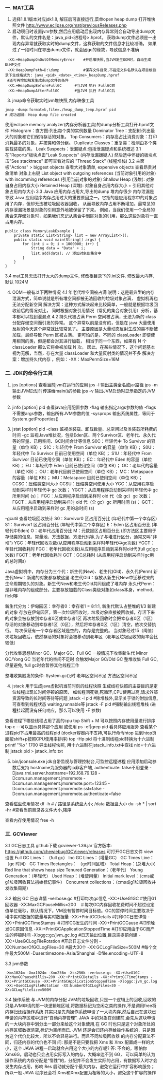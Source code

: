 ### 一. MAT工具
1. 选择1.8.1版本对应jdk1.8, 解压后可直接运行,菜单open heap dump 打开堆快照文件  http://www.eclipse.org/mat/previousReleases.php
2. 启动项目时设置jvm参数,然后应用启动后出现内存异常则会自动导出dump文件，默认的文件名是：java_pid<进程号>.hprof。
获取dump文件必须是一出现内存异常就获取实时的dump文件，这样获取的文件信息才比较准确，
如果过了一段时间在导出dump文件，就会因gc的缘故，导致信息不准确
```$xslt
 -XX:+HeapDumpOnOutOfMemoryError    #开启堆快照,当JVM发生OOM时，自动生成DUMP文件
 -XX:HeapDumpPath=D:\dump           #保存文件目录,不指定文件名默认在项目根目录下生成格式为: java_<pid>_<date>_<time>_heapDump.hprof
 #还可再增加触发生成dump文件的条件
 -XX:+HeapDumpBeforeFullGC		#当JVM 执行 FullGC前
 -XX:+HeapDumpAfterFullGC		#当JVM 执行 FullGC后
```
3. jmap命令获取实时jvm堆快照,内存映像工具
```$xslt
jmap -dump:format=b,file=./heap_dump_temp.hprof pid
# 成功返回: Heap dump file created
```
使用eclipse memory analyzer(内存分析器工具)的dump分析工具打开.hprof文件
    Histogram：直方图:列出每个类的实例数量
    Dominator Tree：支配树:列出最大的对象和它们保持存活的对象。
    Top Consumers：内存高占比消费对象：打印消耗最多的对象，并按类和包分组。
    Duplicate Classes：重复类：检测由多个类装载装载的类。
    Leak Suspects：泄漏疑点:包括泄漏疑点和系统概述
3.1 在"Reports"板块点击"Leak Suspects" (内存泄漏嫌疑人)
    然后选中怀疑的板块点击"See stacktrace" 即可查看对应的 "Thread Stack" (线程堆栈)
3.2 主面板"Actions" > biggest objects 查看大对象清单, expensive objects 查看昂贵对象清单
    对象上右键 List object 
                    with outgoing references  (当前对象引用的对象)
                    with incomming references (引用当前对象的对象)
    Shallow Heap  (浅堆): 对象自身占用内存大小
    Retained Heap (深堆): 对象自身占用内存大小 + 引用其他对象占用内存大小
3.3 Java 应用内存占用大,导出的dump 堆内存很少
    内存泄漏是导致 Java 应用程序内存占用过大的重要原因之一。它指的是应用程序中的对象占用了内存，但却无法被垃圾回收器回收，
    从而导致内存占用不断增加。最常见的内存泄漏场景是对象的引用意外地被保留了下来。
    例如，当我们使用一个全局的集合来存储对象时，如果我们忘记从集合中删除对象的引用，那么这些对象将一直占用内存。
```aidl
public class MemoryLeakExample {
    private static List<String> list = new ArrayList<>();
    public static void main(String[] args) {
        for (int i = 0; i < 1000000; i++) {
            String data = "Data" + i;
            list.add(data); // 添加对象到集合中
        }
    }
}
```

3.4 mat工具无法打开太大的dump文件, 修改根目录下的.ini文件. 修改最大内存, 默认 1024M

4. OOM一般有以下两种情况
4.1 年老代堆空间被占满
说明：这是最典型的内存泄漏方式，简单说就是所有堆空间都被无法回收的垃圾对象占满，
虚拟机再也无法分配新空间
解决方案：这种方式解决起来比较简单，一般就是根据垃圾回收前后的情况对比，
同时根据对象引用情况（常见的集合对象引用）分析，基本都可以找到泄漏点
4.2 持久代被占满
Perm 空间被占满，无法为新的 class 分配存储空间而引发的异常。
这个异常以前是没有的，但是在 java 大量使用反射的今天这个异常就比较常见了。
主要原因是大量动态反射生成的类不断被加载，最终导致 Perm 区被占满。
更可怕的是，不同的 classLoader 即便使用相同的类，但是都会对其进行加载，
相当于同一个东西，如果有 N 个classLoader 那么它将会被加载 N 次。
因此，在某些情况下，这个问题基本视为无解，当然，存在大量 classLoader 和大量反射类的情况并不多
解决方案：增加持久代内存 ，例如：-XX：MaxPermSize=16M

### 二. JDK的命令行工具
1. jps [options] 查看当前jvm在运行的应用
jps -l 输出主类全名或jar路径
jps -m 输出JVM启动时传递给main()的参数
jps -v 输出JVM启动时显示指定的JVM参数

2. jinfo [option] pid  查看java应用配置参数 
-flag     输出指定args参数的值
-flags    不需要args参数，输出所有JVM参数的值
-sysprops 输出系统属性，等同于System.getProperties()

3. jstat [option] pid 
-class  监视类装载、卸载数量、总空间以及类装载所耗费的时间
-gc     监视Java堆状况，包括Eden区、两个Survivor区、老年代、永久代等的容量、已用空间、GC时间合计等信息
    S0C：年轻代中 To Survivor 的容量（单位 KB）；
    S1C：年轻代中 From Survivor 的容量（单位 KB）；
    S0U：年轻代中 To Survivor 目前已使用空间（单位 KB）；
    S1U：年轻代中 From Survivor 目前已使用空间（单位 KB）；
    EC：年轻代中 Eden 的容量（单位 KB）；
    EU：年轻代中 Eden 目前已使用空间（单位 KB）；
    OC：老年代的容量（单位 KB）；
    OU：老年代目前已使用空间（单位 KB）；
    MC：Metaspace 的容量（单位 KB）；
    MU：Metaspace 目前已使用空间（单位 KB）；
    CCSC：压缩类空间大小
    CCSU：压缩类空间使用大小
    YGC：从应用程序启动到采样时年轻代中 gc 次数；
    YGCT：从应用程序启动到采样时年轻代中 gc 所用时间 (s)；
    FGC：从应用程序启动到采样时 old 代（全 gc）gc 次数；
    FGCT：从应用程序启动到采样时 old 代（全 gc）gc 所用时间 (s)；
    GCT：从应用程序启动到采样时 gc 用的总时间 (s)
    
-gcutil 查看垃圾回收统计
    S0：Survivor0 区占用百分比 (年轻代中第一个幸存区)
    S1：Survivor1 区占用百分比 (年轻代中第二个幸存区)
    E：Eden 区占用百分比 (年轻代中Eden)
    O：老年代占用百分比 
    M：元数据区占用百分比 (即方法区主要用于存储类的信息、常量池、方法数据、方法代码等,为了与堆进行区分，通常又叫"非堆")
    YGC：年轻代回收次数(从应用程序启动到采样时年轻代中gc次数)
    YGCT：年轻代回收耗时
    FGC：老年代回收次数(从应用程序启动到采样时old代(full gc)gc次数)
    FGCT：老年代回收耗时
    GCT：GC总耗时 (从应用程序启动到采样时gc用的总时间s)

Java虚拟机中，内存分为三个代：新生代(New)、老生代(Old)、永久代(Perm)
新生代New：新建的对象都存放这里
老生代Old：存放从新生代New中迁移过来的生命周期较久的对象。新生代New和老生代Old共同组成了堆内存
永久代Perm：是非堆内存的组成部分。主要存放加载的Class类级对象如class本身，method，field等

新生代分为：伊甸园区：幸存者0：幸存者1 = 8:1:1, 新生代默认占整堆的1/3
新建的对象 存放在伊甸园区，第一次垃圾回收时，垃圾对象直接被回收掉，存活下来的对象会被存放到幸存者0区或幸存者1区
再次垃圾回收时会把幸存者0区（1区）存活的对象移动到幸存者1区（0区），然后将幸存者0区（1区）清空，依次交替执行。
每次保证有一个幸存者区域是空的，内存是完整的。
当对象经过15（阈值）次垃圾回收后，依然存活的对象将会被移动到老年区（老年区垃圾回收的频率会比较低）

分代收集思想Minor GC、Major GC、Full GC
一般情况下收集新生代 Minor GC/Yong GC
当老年代的空间不足时 会触发Major GC/Old GC
整堆收集 Full GC, 尽量避免, full gc时会暂停其他线程工作

整堆收集触发的条件:
    System.gc();时
    老年区空间不足
    方法区空间不足

4. jstack 用于生成java虚拟机当前时刻的线程快照
生成线程快照的主要目的是定位线程出现长时间停顿的原因，
如线程间死锁,死循环,CPU使用过高,请求外部资源导致的长时间等待等问题
jstack -l pid  #除堆栈外,显示关于锁的附加信息, 可查看到线程状态 waiting,runnable等
jstack -F pid  #强制输出线程堆栈 (进程挂起而没有任何响应，那么可以使用 -F 参数)

查看进程下哪些线程占用了高的cpu 
top
Shift + M  可以按照内存使用量进行排序
top c  --可以显示具体那个应用
或使用 ps -ef|grep pid 看具体应用服务
查看某个进程pid下占用最高的线程pid (docker容器内不支持,可执行命令htop 进到htop页面按shift+p按照CPU使用率排序)
top -Hp pid 
将十进制线程pid转换为十六进制
printf "%x" 1700
导出线程快照, 用十六进制在jstack_info.txt中查找 nid=十六进制
jstack pid > jstack_info.txt 

5. bin/jconsole.exe jdk自带监视与管理控制台,可监控远程进程
应用添加启动参数后支持 hostname为服务器的ip非客户端, authenticate: false不用登录
-Djava.rmi.server.hostname=192.168.79.128
-Dcom.sun.management.jmxremote
-Dcom.sun.management.jmxremote.port=12345
-Dcom.sun.management.jmxremote.ssl=false
-Dcom.sun.management.jmxremote.authenticate=false


查看磁盘使用情况
df -h  # / 路径是系统盘大小; /data 数据盘大小
du -sh * | sort -hr #查看当前目录各文件大小,降序

查看内存使用情况
free -h

### 三. GCViewer 
3.1 GC日志工具 github下载 gcviewer-1.36.jar 官方版本: https://github.com/chewiebug/GCViewer/releases
可打开GC日志文件 view 设置
Full GC Lines： （full gc）
Inc GC Lines：（增量GC）
GC Times Line： （gc 时间）
GC Times Rectangles： （gc时间区域）
Total Heap：(总堆大小)
Red line that shows heap size
Tenured Generation：（老年代）
Young Generation：（年轻代）
Used Heap：（堆使用量）
Initial mark level：（cms或g1垃圾回收算法初始标记事件）
Concurrent collections：（cms或g1垃圾回收并发收集周期）

3.2 输出 GC 日志详情
-verbose:gc   #打印每次gc信息
-XX:+UseG1GC  #使用G1回收器
-XX:MaxGCPauseMillis=200　＃每次GC内存回收花费时间不超过设定值单位毫秒，默认情况下，VM没有暂停时间目标值。GC的暂停时间主要取决于堆中实时数据的数量与实时数据量
-XX:+PrintGCDetails  #打印GC日志详情
-XX:+PrintGCTimeStamps    ＃打印CG发生的时间
-XX:+PrintGCCause         #打印触发GC原因信息
-XX:+PrintGCApplicationStoppedTime #打印应用由于GC而产生的停顿时间
-Xloggc:gc/jvm_gc.log                  #日志输出位置,目录需提前创建
-XX:+UseGCLogFileRotation           #开启日志文件分割
-XX:NumberOfGCLogFiles=30           #最大30个
-XX:GCLogFileSize=500M              #每个文件最大500M
-Duser.timezone=Asia/Shanghai
-Dfile.encoding=UTF-8

3.3 jvm参数
```$xslt
-Xms1024m -Xmx1024m -Xmn256m -Xss256k -verbose:gc -XX:+UseG1GC -XX:MaxGCPauseMillis=200 -XX:+PrintGCDetails -XX:+PrintGCTimeStamps -XX:+PrintGCCause -XX:+PrintGCApplicationStoppedTime -Xloggc:jvm_gc.log -XX:+UseGCLogFileRotation -XX:NumberOfGCLogFiles=30 -XX:GCLogFileSize=500M 
```

3.4 操作系统 与 JVM的内存分配
JVM的垃圾回收,只是一个逻辑上的回收,回收的只是JVM申请的那一块逻辑堆区域,将数据标记为空闲之类的操作,不是调用free将内存归还给操作系统
其实只是先向操作系统申请了一大块内存,然后自己在这块已申请的内存区域中进行“自动内存管理”. 
JAVA 中的对象在创建前,会先从这块申请的一大块内存中划分出一部分来给这个对象使用,在 GC 时也只是这个对象所处的内存区域数据清空,标记为空闲而已.
JVM 还是会归还内存给操作系统的，只是因为这个代价比较大，所以不会轻易进行。而且不同垃圾回收器 的内存分配算法不同，归还内存的代价也不同
问: 那是不是只要我把 Xms 和 Xmx 配置成一样的大小，这个 JAVA 进程一启动就会占用这个大小的内存呢?
答: 不会的，哪怕你 Xms6G，启动也只会占用实际写入的内存，大概率达不到 6G，
可以简单的认为操作系统的内存分配是“惰性”的，分配并不会发生实际的占用，有数据写入时才会发生内存占用，影响 Res
启动就分配个最大内存，避免它运行中扩容影响服务；所以一般 JAVA 程序还会将 Xms和Xmx配置为相等的大小，避免这个扩容的操作